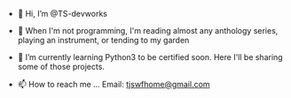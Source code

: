 - 👋 Hi, I’m @TS-devworks
- 👀 When I'm not programming, I'm reading almost any anthology series, playing an instrument, or tending to my garden
- 🌱 I’m currently learning Python3 to be certified soon. Here I'll be sharing some of those projects.

- 📫 How to reach me ... Email: tjswfhome@gmail.com 

<!---
TS-devworks/TS-devworks is a ✨ special ✨ repository because its `README.md` (this file) appears on your GitHub profile.
You can click the Preview link to take a look at your changes.
--->
